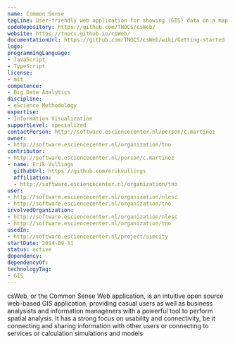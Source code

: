 ```yaml
---
name: Common Sense
tagLine: User-friendly web application for showing (GIS) data on a map.
codeRepository: https://github.com/TNOCS/csWeb/
website: https://tnocs.github.io/csWeb/
documentationUrl: https://github.com/TNOCS/csWeb/wiki/Getting-started
logo:
programmingLanguage:
- JavaScript
- TypeScript
license:
- mit
competence:
- Big Data Analytics
discipline:
- eScience Methodology
expertise:
- Information Visualization
supportLevel: specialized
contactPerson: http://software.esciencecenter.nl/person/c.martinez
owner:
- http://software.esciencecenter.nl/organization/tno
contributor:
- http://software.esciencecenter.nl/person/c.martinez
- name: Erik Vullings
  githubUrl: https://github.com/erikvullings
  affiliation:
  - http://software.esciencecenter.nl/organization/tno
user:
- http://software.esciencecenter.nl/organization/nlesc
- http://software.esciencecenter.nl/organization/tno
involvedOrganization:
- http://software.esciencecenter.nl/organization/nlesc
- http://software.esciencecenter.nl/organization/tno
usedIn:
- http://software.esciencecenter.nl/project/simcity
startDate: 2014-09-11
status: active
dependency:
dependencyOf:
technologyTag:
- GIS
---
```

csWeb, or the Common Sense Web application, is an intuitive open source web-based GIS application, providing casual users as well as business analysists and information manageners with a powerful tool to perform spatial analysis. It has a strong focus on usability and connectivity, be it connecting and sharing information with other users or connecting to services or calculation simulations and models
